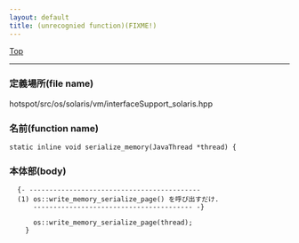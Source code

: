 ```yaml
---
layout: default
title: (unrecognied function)(FIXME!)
---
```

[Top](../index.html)

--- 
### 定義場所(file name)
hotspot/src/os/solaris/vm/interfaceSupport_solaris.hpp

### 名前(function name)
```
static inline void serialize_memory(JavaThread *thread) {
```

### 本体部(body)
```
  {- -------------------------------------------
  (1) os::write_memory_serialize_page() を呼び出すだけ.
      ---------------------------------------- -}

	  os::write_memory_serialize_page(thread);
	}
	
```


